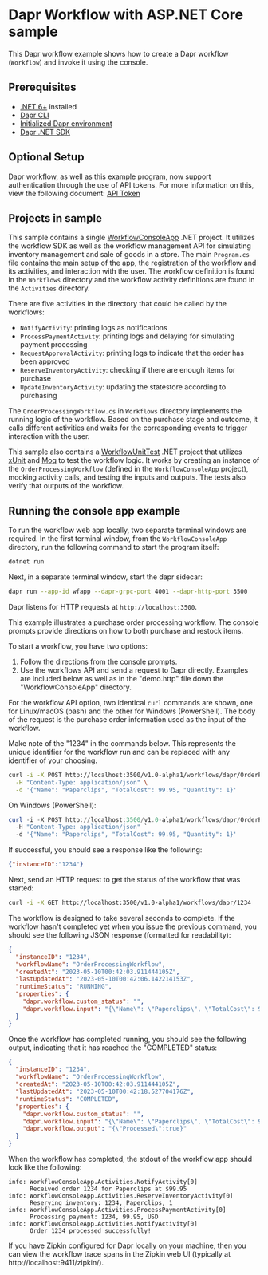 # Dapr Workflow with ASP.NET Core sample

This Dapr workflow example shows how to create a Dapr workflow (`Workflow`) and invoke it using the console.

## Prerequisites

- [.NET 6+](https://dotnet.microsoft.com/download) installed
- [Dapr CLI](https://docs.dapr.io/getting-started/install-dapr-cli/)
- [Initialized Dapr environment](https://docs.dapr.io/getting-started/install-dapr-selfhost/)
- [Dapr .NET SDK](https://github.com/dapr/dotnet-sdk/)


## Optional Setup
Dapr workflow, as well as this example program, now support authentication through the use of API tokens. For more information on this, view the following document: [API Token](https://github.com/dapr/dotnet-sdk/docs/api-token.md)

## Projects in sample

This sample contains a single [WorkflowConsoleApp](./WorkflowConsoleApp) .NET project.
It utilizes the workflow SDK as well as the workflow management API for simulating inventory management and sale of goods in a store.
The main `Program.cs` file contains the main setup of the app, the registration of the workflow and its activities, and interaction with the user. The workflow definition is found in the `Workflows` directory and the workflow activity definitions are found in the `Activities` directory.

There are five activities in the directory that could be called by the workflows:
- `NotifyActivity`:  printing logs as notifications
- `ProcessPaymentActivity`: printing logs and delaying for simulating payment processing
- `RequestApprovalActivity`: printing logs to indicate that the order has been approved
- `ReserveInventoryActivity`: checking if there are enough items for purchase
- `UpdateInventoryActivity`: updating the statestore according to purchasing

The `OrderProcessingWorkflow.cs` in `Workflows` directory implements the running logic of the workflow. Based on the purchase stage and outcome, it calls different activities and waits for the corresponding events to trigger interaction with the user.

This sample also contains a [WorkflowUnitTest](./WorkflowUnitTest) .NET project that utilizes [xUnit](https://xunit.net/) and [Moq](https://github.com/moq/moq) to test the workflow logic.
It works by creating an instance of the `OrderProcessingWorkflow` (defined in the `WorkflowConsoleApp` project), mocking activity calls, and testing the inputs and outputs.
The tests also verify that outputs of the workflow.

## Running the console app example

To run the workflow web app locally, two separate terminal windows are required.
In the first terminal window, from the `WorkflowConsoleApp` directory, run the following command to start the program itself:

```sh
dotnet run
```

Next, in a separate terminal window, start the dapr sidecar:

```sh
dapr run --app-id wfapp --dapr-grpc-port 4001 --dapr-http-port 3500
```

Dapr listens for HTTP requests at `http://localhost:3500`.

This example illustrates a purchase order processing workflow. The console prompts provide directions on how to both purchase and restock items.

To start a workflow, you have two options:

1. Follow the directions from the console prompts.
2. Use the workflows API and send a request to Dapr directly. Examples are included below as well as in the "demo.http" file down the "WorkflowConsoleApp" directory.

For the workflow API option, two identical `curl` commands are shown, one for Linux/macOS (bash) and the other for Windows (PowerShell). The body of the request is the purchase order information used as the input of the workflow. 

Make note of the "1234" in the commands below. This represents the unique identifier for the workflow run and can be replaced with any identifier of your choosing.

```bash
curl -i -X POST http://localhost:3500/v1.0-alpha1/workflows/dapr/OrderProcessingWorkflow/start?instanceID=1234 \
  -H "Content-Type: application/json" \
  -d '{"Name": "Paperclips", "TotalCost": 99.95, "Quantity": 1}'
```

On Windows (PowerShell):

```powershell
curl -i -X POST http://localhost:3500/v1.0-alpha1/workflows/dapr/OrderProcessingWorkflow/start?instanceID=1234 `
  -H "Content-Type: application/json" `
  -d '{"Name": "Paperclips", "TotalCost": 99.95, "Quantity": 1}'
```

If successful, you should see a response like the following: 

```json
{"instanceID":"1234"}
```

Next, send an HTTP request to get the status of the workflow that was started:

```bash
curl -i -X GET http://localhost:3500/v1.0-alpha1/workflows/dapr/1234
```

The workflow is designed to take several seconds to complete. If the workflow hasn't completed yet when you issue the previous command, you should see the following JSON response (formatted for readability):

```json
{
  "instanceID": "1234",
  "workflowName": "OrderProcessingWorkflow",
  "createdAt": "2023-05-10T00:42:03.911444105Z",
  "lastUpdatedAt": "2023-05-10T00:42:06.142214153Z",
  "runtimeStatus": "RUNNING",
  "properties": {
    "dapr.workflow.custom_status": "",
    "dapr.workflow.input": "{\"Name\": \"Paperclips\", \"TotalCost\": 99.95, \"Quantity\": 1}"
  }
}
```

Once the workflow has completed running, you should see the following output, indicating that it has reached the "COMPLETED" status:

```json
{
  "instanceID": "1234",
  "workflowName": "OrderProcessingWorkflow",
  "createdAt": "2023-05-10T00:42:03.911444105Z",
  "lastUpdatedAt": "2023-05-10T00:42:18.527704176Z",
  "runtimeStatus": "COMPLETED",
  "properties": {
    "dapr.workflow.custom_status": "",
    "dapr.workflow.input": "{\"Name\": \"Paperclips\", \"TotalCost\": 99.95, \"Quantity\": 1}",
    "dapr.workflow.output": "{\"Processed\":true}"
  }
}
```

When the workflow has completed, the stdout of the workflow app should look like the following:

```log
info: WorkflowConsoleApp.Activities.NotifyActivity[0]
      Received order 1234 for Paperclips at $99.95
info: WorkflowConsoleApp.Activities.ReserveInventoryActivity[0]
      Reserving inventory: 1234, Paperclips, 1
info: WorkflowConsoleApp.Activities.ProcessPaymentActivity[0]
      Processing payment: 1234, 99.95, USD
info: WorkflowConsoleApp.Activities.NotifyActivity[0]
      Order 1234 processed successfully!
```

If you have Zipkin configured for Dapr locally on your machine, then you can view the workflow trace spans in the Zipkin web UI (typically at http://localhost:9411/zipkin/).
